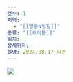```yaml
---
갯수: 1
지역:
  - "[[명동N빌딩]]"
종류: "[[케이블]]"
위치: 
상세위치: 
설명: 2024.08.17 파견
---
```

![](http://192.168.50.22/devices/240822_IMG_0012.png)